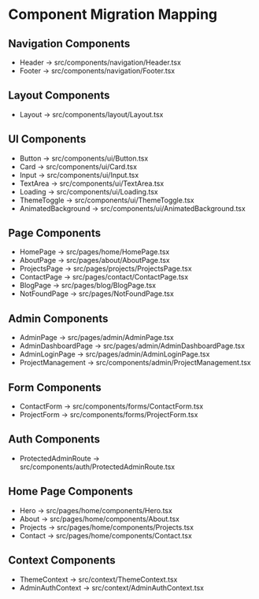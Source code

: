 # Component Migration Mapping

## Navigation Components

- Header -> src/components/navigation/Header.tsx
- Footer -> src/components/navigation/Footer.tsx

## Layout Components

- Layout -> src/components/layout/Layout.tsx

## UI Components

- Button -> src/components/ui/Button.tsx
- Card -> src/components/ui/Card.tsx
- Input -> src/components/ui/Input.tsx
- TextArea -> src/components/ui/TextArea.tsx
- Loading -> src/components/ui/Loading.tsx
- ThemeToggle -> src/components/ui/ThemeToggle.tsx
- AnimatedBackground -> src/components/ui/AnimatedBackground.tsx

## Page Components

- HomePage -> src/pages/home/HomePage.tsx
- AboutPage -> src/pages/about/AboutPage.tsx
- ProjectsPage -> src/pages/projects/ProjectsPage.tsx
- ContactPage -> src/pages/contact/ContactPage.tsx
- BlogPage -> src/pages/blog/BlogPage.tsx
- NotFoundPage -> src/pages/NotFoundPage.tsx

## Admin Components

- AdminPage -> src/pages/admin/AdminPage.tsx
- AdminDashboardPage -> src/pages/admin/AdminDashboardPage.tsx
- AdminLoginPage -> src/pages/admin/AdminLoginPage.tsx
- ProjectManagement -> src/components/admin/ProjectManagement.tsx

## Form Components

- ContactForm -> src/components/forms/ContactForm.tsx
- ProjectForm -> src/components/forms/ProjectForm.tsx

## Auth Components

- ProtectedAdminRoute -> src/components/auth/ProtectedAdminRoute.tsx

## Home Page Components

- Hero -> src/pages/home/components/Hero.tsx
- About -> src/pages/home/components/About.tsx
- Projects -> src/pages/home/components/Projects.tsx
- Contact -> src/pages/home/components/Contact.tsx

## Context Components

- ThemeContext -> src/context/ThemeContext.tsx
- AdminAuthContext -> src/context/AdminAuthContext.tsx
